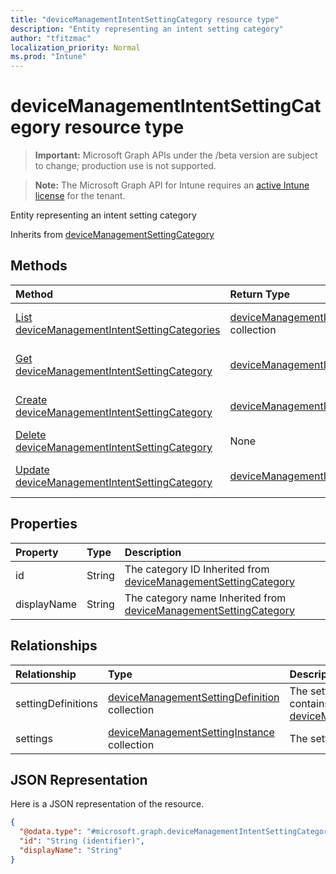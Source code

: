 ```yaml
---
title: "deviceManagementIntentSettingCategory resource type"
description: "Entity representing an intent setting category"
author: "tfitzmac"
localization_priority: Normal
ms.prod: "Intune"
---
```


# deviceManagementIntentSettingCategory resource type

> **Important:** Microsoft Graph APIs under the /beta version are subject to change; production use is not supported.

> **Note:** The Microsoft Graph API for Intune requires an [active Intune license](https://go.microsoft.com/fwlink/?linkid=839381) for the tenant.

Entity representing an intent setting category


Inherits from [deviceManagementSettingCategory](../resources/intune-deviceintent-devicemanagementsettingcategory.md)

## Methods
|Method|Return Type|Description|
|:---|:---|:---|
|[List deviceManagementIntentSettingCategories](../api/intune-deviceintent-devicemanagementintentsettingcategory-list.md)|[deviceManagementIntentSettingCategory](../resources/intune-deviceintent-devicemanagementintentsettingcategory.md) collection|List properties and relationships of the [deviceManagementIntentSettingCategory](../resources/intune-deviceintent-devicemanagementintentsettingcategory.md) objects.|
|[Get deviceManagementIntentSettingCategory](../api/intune-deviceintent-devicemanagementintentsettingcategory-get.md)|[deviceManagementIntentSettingCategory](../resources/intune-deviceintent-devicemanagementintentsettingcategory.md)|Read properties and relationships of the [deviceManagementIntentSettingCategory](../resources/intune-deviceintent-devicemanagementintentsettingcategory.md) object.|
|[Create deviceManagementIntentSettingCategory](../api/intune-deviceintent-devicemanagementintentsettingcategory-create.md)|[deviceManagementIntentSettingCategory](../resources/intune-deviceintent-devicemanagementintentsettingcategory.md)|Create a new [deviceManagementIntentSettingCategory](../resources/intune-deviceintent-devicemanagementintentsettingcategory.md) object.|
|[Delete deviceManagementIntentSettingCategory](../api/intune-deviceintent-devicemanagementintentsettingcategory-delete.md)|None|Deletes a [deviceManagementIntentSettingCategory](../resources/intune-deviceintent-devicemanagementintentsettingcategory.md).|
|[Update deviceManagementIntentSettingCategory](../api/intune-deviceintent-devicemanagementintentsettingcategory-update.md)|[deviceManagementIntentSettingCategory](../resources/intune-deviceintent-devicemanagementintentsettingcategory.md)|Update the properties of a [deviceManagementIntentSettingCategory](../resources/intune-deviceintent-devicemanagementintentsettingcategory.md) object.|

## Properties
|Property|Type|Description|
|:---|:---|:---|
|id|String|The category ID Inherited from [deviceManagementSettingCategory](../resources/intune-deviceintent-devicemanagementsettingcategory.md)|
|displayName|String|The category name Inherited from [deviceManagementSettingCategory](../resources/intune-deviceintent-devicemanagementsettingcategory.md)|

## Relationships
|Relationship|Type|Description|
|:---|:---|:---|
|settingDefinitions|[deviceManagementSettingDefinition](../resources/intune-deviceintent-devicemanagementsettingdefinition.md) collection|The setting definitions this category contains Inherited from [deviceManagementSettingCategory](../resources/intune-deviceintent-devicemanagementsettingcategory.md)|
|settings|[deviceManagementSettingInstance](../resources/intune-deviceintent-devicemanagementsettinginstance.md) collection|The settings this category contains|

## JSON Representation
Here is a JSON representation of the resource.
<!-- {
  "blockType": "resource",
  "keyProperty": "id",
  "@odata.type": "microsoft.graph.deviceManagementIntentSettingCategory"
}
-->
``` json
{
  "@odata.type": "#microsoft.graph.deviceManagementIntentSettingCategory",
  "id": "String (identifier)",
  "displayName": "String"
}
```




